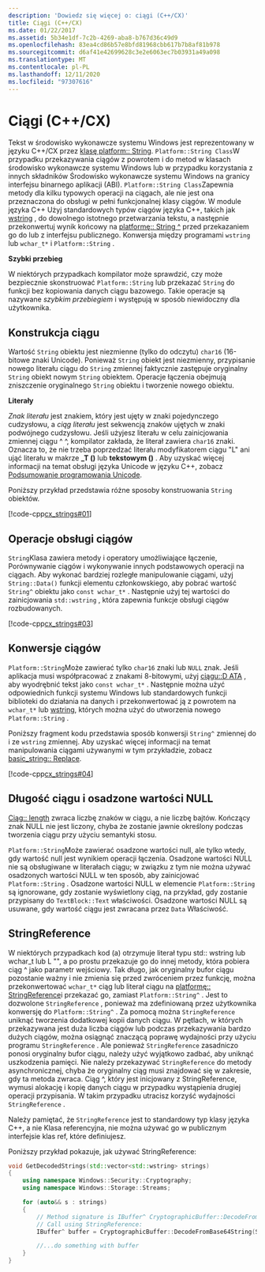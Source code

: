 ```yaml
---
description: 'Dowiedz się więcej o: ciągi (C++/CX)'
title: Ciągi (C++/CX)
ms.date: 01/22/2017
ms.assetid: 5b34e1df-7c2b-4269-aba8-b767d36c49d9
ms.openlocfilehash: 83ea4cd86b57e8bfd81968cbb617b7b8af81b978
ms.sourcegitcommit: d6af41e42699628c3e2e6063ec7b03931a49a098
ms.translationtype: MT
ms.contentlocale: pl-PL
ms.lasthandoff: 12/11/2020
ms.locfileid: "97307616"
---
```

# <a name="strings-ccx"></a>Ciągi (C++/CX)

Tekst w środowisko wykonawcze systemu Windows jest reprezentowany w języku C++/CX przez [klasę platform:: String](../cppcx/platform-string-class.md). `Platform::String Class`W przypadku przekazywania ciągów z powrotem i do metod w klasach środowisko wykonawcze systemu Windows lub w przypadku korzystania z innych składników Środowisko wykonawcze systemu Windows na granicy interfejsu binarnego aplikacji (ABI). `Platform::String Class`Zapewnia metody dla kilku typowych operacji na ciągach, ale nie jest ona przeznaczona do obsługi w pełni funkcjonalnej klasy ciągów. W module języka C++ Użyj standardowych typów ciągów języka C++, takich jak [wstring](../standard-library/basic-string-class.md) , do dowolnego istotnego przetwarzania tekstu, a następnie przekonwertuj wynik końcowy na [platformę:: String ^](../cppcx/platform-string-class.md) przed przekazaniem go do lub z interfejsu publicznego. Konwersja między programami `wstring` lub `wchar_t*` i `Platform::String` .

**Szybki przebieg**

W niektórych przypadkach kompilator może sprawdzić, czy może bezpiecznie skonstruować `Platform::String` lub przekazać `String` do funkcji bez kopiowania danych ciągu bazowego. Takie operacje są nazywane *szybkim przebiegiem* i występują w sposób niewidoczny dla użytkownika.

## <a name="string-construction"></a>Konstrukcja ciągu

Wartość `String` obiektu jest niezmienne (tylko do odczytu) `char16` (16-bitowe znaki Unicode). Ponieważ `String` obiekt jest niezmienny, przypisanie nowego literału ciągu do `String` zmiennej faktycznie zastępuje oryginalny `String` obiekt nowym `String` obiektem. Operacje łączenia obejmują zniszczenie oryginalnego `String` obiektu i tworzenie nowego obiektu.

**Literały**

*Znak literału* jest znakiem, który jest ujęty w znaki pojedynczego cudzysłowu, a *ciąg literału* jest sekwencją znaków ujętych w znaki podwójnego cudzysłowu. Jeśli użyjesz literału w celu zainicjowania zmiennej ciągu ^ ^, kompilator zakłada, że literał zawiera `char16` znaki. Oznacza to, że nie trzeba poprzedzać literału modyfikatorem ciągu "L" ani ująć literału w makrze **_T ()** lub **tekstowym ()** . Aby uzyskać więcej informacji na temat obsługi języka Unicode w języku C++, zobacz [Podsumowanie programowania Unicode](../text/unicode-programming-summary.md).

Poniższy przykład przedstawia różne sposoby konstruowania `String` obiektów.

[!code-cpp[cx_strings#01](../cppcx/codesnippet/CPP/cppcx_strings/class1.cpp#01)]

## <a name="string-handling-operations"></a>Operacje obsługi ciągów

`String`Klasa zawiera metody i operatory umożliwiające łączenie, Porównywanie ciągów i wykonywanie innych podstawowych operacji na ciągach. Aby wykonać bardziej rozległe manipulowanie ciągami, użyj `String::Data()` funkcji elementu członkowskiego, aby pobrać wartość `String^` obiektu jako `const wchar_t*` . Następnie użyj tej wartości do zainicjowania `std::wstring` , która zapewnia funkcje obsługi ciągów rozbudowanych.

[!code-cpp[cx_strings#03](../cppcx/codesnippet/CPP/cppcx_strings/class1.cpp#03)]

## <a name="string-conversions"></a>Konwersje ciągów

`Platform::String`Może zawierać tylko `char16` znaki lub `NULL` znak. Jeśli aplikacja musi współpracować z znakami 8-bitowymi, użyj [ciągu::D ATA](../cppcx/platform-string-class.md#data) , aby wyodrębnić tekst jako `const wchar_t*` . Następnie można użyć odpowiednich funkcji systemu Windows lub standardowych funkcji biblioteki do działania na danych i przekonwertować ją z powrotem na `wchar_t*` lub [wstring](../standard-library/basic-string-class.md), których można użyć do utworzenia nowego `Platform::String` .

Poniższy fragment kodu przedstawia sposób konwersji `String^` zmiennej do i ze `wstring` zmiennej. Aby uzyskać więcej informacji na temat manipulowania ciągami używanymi w tym przykładzie, zobacz [basic_string:: Replace](../standard-library/basic-string-class.md#replace).

[!code-cpp[cx_strings#04](../cppcx/codesnippet/CPP/cppcx_strings/class1.cpp#04)]

## <a name="string-length-and-embedded-null-values"></a>Długość ciągu i osadzone wartości NULL

[Ciąg:: length](../cppcx/platform-string-class.md#length) zwraca liczbę znaków w ciągu, a nie liczbę bajtów. Kończący znak NULL nie jest liczony, chyba że zostanie jawnie określony podczas tworzenia ciągu przy użyciu semantyki stosu.

`Platform::String`Może zawierać osadzone wartości null, ale tylko wtedy, gdy wartość null jest wynikiem operacji łączenia. Osadzone wartości NULL nie są obsługiwane w literałach ciągu; w związku z tym nie można używać osadzonych wartości NULL w ten sposób, aby zainicjować `Platform::String` . Osadzone wartości NULL w elemencie `Platform::String` są ignorowane, gdy zostanie wyświetlony ciąg, na przykład, gdy zostanie przypisany do `TextBlock::Text` właściwości. Osadzone wartości NULL są usuwane, gdy wartość ciągu jest zwracana przez `Data` Właściwość.

## <a name="stringreference"></a>StringReference

W niektórych przypadkach kod (a) otrzymuje literał typu std:: wstring lub wchar_t lub L "", a po prostu przekazuje go do innej metody, która pobiera ciąg ^ jako parametr wejściowy. Tak długo, jak oryginalny bufor ciągu pozostanie ważny i nie zmienia się przed zwróceniem przez funkcję, można przekonwertować `wchar_t*` ciąg lub literał ciągu na [platformę:: StringReference](../cppcx/platform-stringreference-class.md)i przekazać go, zamiast `Platform::String^` . Jest to dozwolone `StringReference` , ponieważ ma zdefiniowaną przez użytkownika konwersję do `Platform::String^` . Za pomocą można `StringReference` uniknąć tworzenia dodatkowej kopii danych ciągu. W pętlach, w których przekazywana jest duża liczba ciągów lub podczas przekazywania bardzo dużych ciągów, można osiągnąć znaczącą poprawę wydajności przy użyciu programu `StringReference` . Ale ponieważ `StringReference` zasadniczo ponosi oryginalny bufor ciągu, należy użyć wyjątkowo zadbać, aby uniknąć uszkodzenia pamięci. Nie należy przekazywać `StringReference` do metody asynchronicznej, chyba że oryginalny ciąg musi znajdować się w zakresie, gdy ta metoda zwraca. Ciąg ^, który jest inicjowany z StringReference, wymusi alokację i kopię danych ciągu w przypadku wystąpienia drugiej operacji przypisania. W takim przypadku utracisz korzyść wydajności `StringReference` .

Należy pamiętać, że `StringReference` jest to standardowy typ klasy języka C++, a nie Klasa referencyjna, nie można używać go w publicznym interfejsie klas ref, które definiujesz.

Poniższy przykład pokazuje, jak używać StringReference:

```cpp
void GetDecodedStrings(std::vector<std::wstring> strings)
{
    using namespace Windows::Security::Cryptography;
    using namespace Windows::Storage::Streams;

    for (auto&& s : strings)
    {
        // Method signature is IBuffer^ CryptographicBuffer::DecodeFromBase64String (Platform::String^)
        // Call using StringReference:
        IBuffer^ buffer = CryptographicBuffer::DecodeFromBase64String(StringReference(s.c_str()));

        //...do something with buffer
    }
}
```
